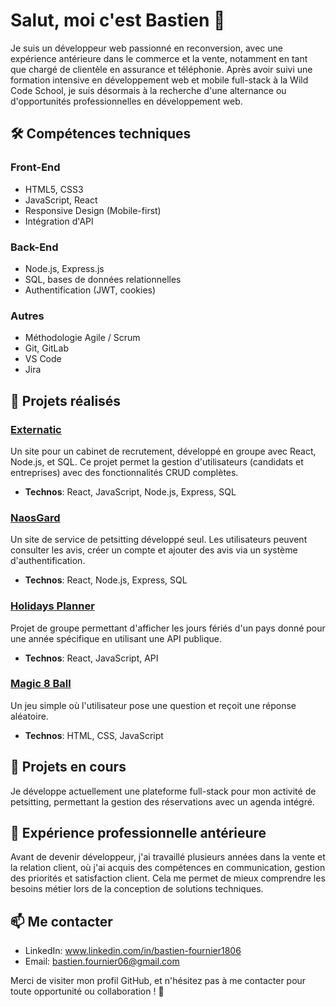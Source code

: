 # Salut, moi c'est Bastien 👋

Je suis un développeur web passionné en reconversion, avec une expérience antérieure dans le commerce et la vente, notamment en tant que chargé de clientèle en assurance et téléphonie. Après avoir suivi une formation intensive en développement web et mobile full-stack à la Wild Code School, je suis désormais à la recherche d'une alternance ou d'opportunités professionnelles en développement web.

## 🛠️ Compétences techniques

### Front-End
- HTML5, CSS3
- JavaScript, React
- Responsive Design (Mobile-first)
- Intégration d'API

### Back-End
- Node.js, Express.js
- SQL, bases de données relationnelles
- Authentification (JWT, cookies)


### Autres
- Méthodologie Agile / Scrum
- Git, GitLab
- VS Code
- Jira

## 🌟 Projets réalisés

### [Externatic](https://github.com/WildCodeSchool-2024-02/JS-lyon-0224-P3-careercatchers)
Un site pour un cabinet de recrutement, développé en groupe avec React, Node.js, et SQL. Ce projet permet la gestion d'utilisateurs (candidats et entreprises) avec des fonctionnalités CRUD complètes. 
- **Technos**: React, JavaScript, Node.js, Express, SQL

### [NaosGard](https://github.com/votre-lien-vers-le-projet)
Un site de service de petsitting développé seul. Les utilisateurs peuvent consulter les avis, créer un compte et ajouter des avis via un système d'authentification.
- **Technos**: React, Node.js, Express, SQL

### [Holidays Planner](https://github.com/votre-lien-vers-le-projet)
Projet de groupe permettant d'afficher les jours fériés d'un pays donné pour une année spécifique en utilisant une API publique.
- **Technos**: React, JavaScript, API

### [Magic 8 Ball](https://github.com/votre-lien-vers-le-projet)
Un jeu simple où l'utilisateur pose une question et reçoit une réponse aléatoire.
- **Technos**: HTML, CSS, JavaScript

## 🔭 Projets en cours
Je développe actuellement une plateforme full-stack pour mon activité de petsitting, permettant la gestion des réservations avec un agenda intégré. 

## 💼 Expérience professionnelle antérieure
Avant de devenir développeur, j'ai travaillé plusieurs années dans la vente et la relation client, où j'ai acquis des compétences en communication, gestion des priorités et satisfaction client. Cela me permet de mieux comprendre les besoins métier lors de la conception de solutions techniques.

## 📫 Me contacter
- LinkedIn: www.linkedin.com/in/bastien-fournier1806
- Email: bastien.fournier06@gmail.com

Merci de visiter mon profil GitHub, et n'hésitez pas à me contacter pour toute opportunité ou collaboration ! 🚀


<!---
bastien-fournier/bastien-fournier is a ✨ special ✨ repository because its `README.md` (this file) appears on your GitHub profile.
You can click the Preview link to take a look at your changes.
--->
